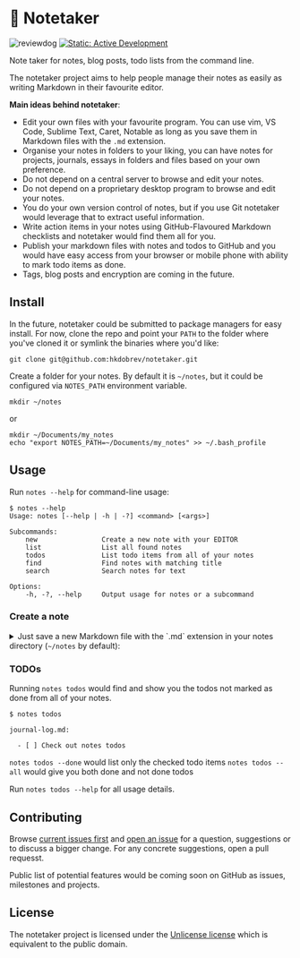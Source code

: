 # 📝 Notetaker
![reviewdog](https://github.com/hkdobrev/notetaker/workflows/reviewdog/badge.svg) [![Static: Active Development](https://img.shields.io/badge/Status-Active%20Development-important.svg?style=flat)](https://github.com/hkdobrev/notetaker)


Note taker for notes, blog posts, todo lists from the command line.

The notetaker project aims to help people manage their notes as easily as writing Markdown in their favourite editor.

**Main ideas behind notetaker**:

- Edit your own files with your favourite program. You can use vim, VS Code, Sublime Text, Caret, Notable as long as you save them in Markdown files with the `.md` extension.
- Organise your notes in folders to your liking, you can have notes for projects, journals, essays in folders and files based on your own preference.
- Do not depend on a central server to browse and edit your notes.
- Do not depend on a proprietary desktop program to browse and edit your notes.
- You do your own version control of notes, but if you use Git notetaker would leverage that to extract useful information.
- Write action items in your notes using GitHub-Flavoured Markdown checklists and notetaker would find them all for you.
- Publish your markdown files with notes and todos to GitHub and you would have easy access from your browser or mobile phone with ability to mark todo items as done.
- Tags, blog posts and encryption are coming in the future.

## Install

In the future, notetaker could be submitted to package managers for easy install.
For now, clone the repo and point your `PATH` to the folder where you've cloned it or symlink the binaries where you'd like:

```shell
git clone git@github.com:hkdobrev/notetaker.git
```

Create a folder for your notes. By default it is `~/notes`, but it could be configured via `NOTES_PATH` environment variable.
```shell
mkdir ~/notes
```
or
```shell
mkdir ~/Documents/my_notes
echo "export NOTES_PATH=~/Documents/my_notes" >> ~/.bash_profile
```

## Usage

Run `notes --help` for command-line usage:
```shell
$ notes --help
Usage: notes [--help | -h | -?] <command> [<args>]

Subcommands:
    new                Create a new note with your EDITOR
    list               List all found notes
    todos              List todo items from all of your notes
    find               Find notes with matching title
    search             Search notes for text

Options:
    -h, -?, --help     Output usage for notes or a subcommand
```

### Create a note

<details>
<summary>Just save a new Markdown file with the `.md` extension in your notes directory (<code>~/notes</code> by default):</summary>
<pre><code class="language-shell">
cat > ~/notes/journal-log.md &lt;&lt;EOF
# My first journal log
Here are some action items:
- [ ] Install notetaker
- [ ] Check out notes todos
EOF
</code></pre>
</details>

### TODOs

Running `notes todos` would find and show you the todos not marked as done from all of your notes.

```shell
$ notes todos

journal-log.md:

  - [ ] Check out notes todos
```

`notes todos --done` would list only the checked todo items
`notes todos --all` would give you both done and not done todos

Run `notes todos --help` for all usage details.

## Contributing

Browse [current issues first](https://github.com/hkdobrev/notetaker/issues) and [open an issue](https://github.com/hkdobrev/notetaker/issues/new) for a question, suggestions or to discuss a bigger change. For any concrete suggestions, open a pull requesst.

Public list of potential features would be coming soon on GitHub as issues, milestones and projects.

## License

The notetaker project is licensed under the [Unlicense license](LICENSE) which is equivalent to the public domain.
